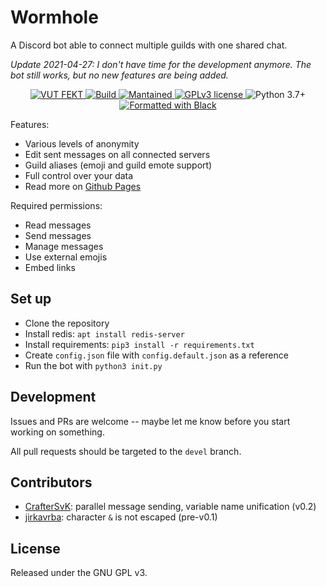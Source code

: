 # Wormhole
A Discord bot able to connect multiple guilds with one shared chat.

*Update 2021-04-27: I don't have time for the development anymore. The bot still works, but no new features are being added.*

<p align="center">
  <!-- Discord -->
  <a href="https://discord.com/invite/9N3cP2E">
    <img src="https://img.shields.io/badge/Home%20guild-VUT%20FEKT-success?style=flat-square" alt="VUT FEKT" />
  </a>
  <!-- Build status -->
  <a href="https://github.com/sinus-x/discord-wormhole/actions?query=workflow%3AWormhole">
    <img src="https://img.shields.io/github/workflow/status/sinus-x/discord-wormhole/Wormhole/redis?style=flat-square" alt="Build" />
  </a>
  <!-- Mantained? -->
  <a href="https://github.com/sinus-x/discord-wormhole/graphs/commit-activity">
    <img src="https://img.shields.io/badge/mantained-bugfix-critical?style=flat-square" alt="Mantained" />
  </a>
  <!-- License -->
  <a href="https://github.com/sinus-x/discord-wormhole/blob/master/LICENSE">
    <img src="https://img.shields.io/badge/License-GPLv3-blue?style=flat-square" alt="GPLv3 license" />
  </a>
  <!-- Python version -->
  <img src="https://img.shields.io/badge/python-3.7+-blue?style=flat-square" alt="Python 3.7+" />
  <!-- Black -->
  <a href="https://github.com/psf/black">
    <img src="https://img.shields.io/badge/code%20style-black-blue?style=flat-square" alt="Formatted with Black" />
  </a>
</p>

Features:

- Various levels of anonymity
- Edit sent messages on all connected servers
- Guild aliases (emoji and guild emote support)
- Full control over your data
- Read more on [Github Pages](https://sinus-x.github.io/discord-wormhole)

Required permissions:

- Read messages
- Send messages
- Manage messages
- Use external emojis
- Embed links

## Set up
- Clone the repository
- Install redis: `apt install redis-server`
- Install requirements: `pip3 install -r requirements.txt`
- Create `config.json` file with `config.default.json` as a reference
- Run the bot with `python3 init.py`

## Development

Issues and PRs are welcome -- maybe let me know before you start working on something.

All pull requests should be targeted to the `devel` branch.

## Contributors

- [CrafterSvK](https://github.com/CrafterSvK): parallel message sending, variable name unification (v0.2)
- [jirkavrba](https://github.com/jirkavrba): character `&` is not escaped (pre-v0.1)

## License
Released under the GNU GPL v3.
